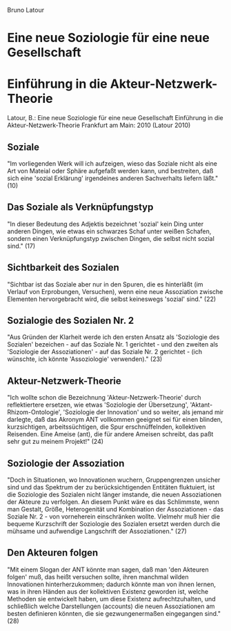 Bruno Latour

# Eine neue Soziologie für eine neue Gesellschaft
# Einführung in die Akteur-Netzwerk-Theorie

Latour, B.:
Eine neue Soziologie für eine neue Gesellschaft
Einführung in die Akteur-Netzwerk-Theorie
Frankfurt am Main: 2010
(Latour 2010)

## Soziale
"Im vorliegenden Werk will ich aufzeigen, wieso das Soziale nicht als eine Art von Mateial oder Sphäre aufgefaßt werden kann, und bestreiten, daß sich eine 'sozial Erklärung' irgendeines anderen Sachverhalts liefern läßt." (10)

## Das Soziale als Verknüpfungstyp
"In dieser Bedeutung des Adjektis bezeichnet 'sozial' kein Ding unter anderen Dingen, wie etwas ein schwarzes Schaf unter weißen Schafen, sondern einen Verknüpfungstyp zwischen Dingen, die selbst nicht sozial sind." (17)

## Sichtbarkeit des Sozialen
"Sichtbar ist das Soziale aber nur in den Spuren, die es hinterläßt (im Verlauf von Erprobungen, Versuchen), wenn eine neue Assoziation zwische Elementen hervorgebracht wird, die selbst keineswegs 'sozial' sind." (22)

## Sozialogie des Sozialen Nr. 2
"Aus Gründen der Klarheit werde ich den ersten Ansatz als 'Soziologie des Sozialen' bezeichen - auf das Soziale Nr. 1 gerichtet - und den zweiten als 'Soziologie der Assoziationen' - auf das Soziale Nr. 2 gerichtet - (ich wünschte, ich könnte 'Assoziologie' verwenden)." (23)

## Akteur-Netzwerk-Theorie
"Ich wollte schon die Bezeichnung 'Akteur-Netzwerk-Theorie' durch reflektiertere ersetzen, wie etwas 'Soziologie der Übersetzung', 'Aktant-Rhizom-Ontologie', 'Soziologie der Innovation' und so weiter, als jemand mir darlegte, daß das Akronym ANT vollkommen geeignet sei für einen blinden, kurzsichtigen, arbeitssüchtigen, die Spur erschnüffelnden, kollektiven Reisenden. Eine Ameise (ant), die für andere Ameisen schreibt, das paßt sehr gut zu meinem Projekt!" (24)

## Soziologie der Assoziation
"Doch in Situationen, wo Innovationen wuchern, Gruppengrenzen unsicher sind und das Spektrum der zu berücksichtigenden Entitäten fluktuiert, ist die Soziologie des Sozialen nicht länger imstande, die neuen Assoziationen der Akteure zu verfolgen. An diesem Punkt wäre es das Schlimmste, wenn man Gestalt, Größe, Heterogenität und Kombination der Assoziationen - das Soziale Nr. 2 - von vorneherein einschränken wollte. Vielmehr muß hier die bequeme Kurzschrift der Soziologie des Sozialen ersetzt werden durch die mühsame und aufwendige Langschrift der Assoziationen." (27)

## Den Akteuren folgen
"Mit einem Slogan der ANT könnte man sagen, daß man 'den Akteuren folgen' muß, das heißt versuchen sollte, ihren manchmal wilden Innovationen hinterherzukommen; dadurch könnte man von ihnen lernen, was in ihren Händen aus der kollektiven Existenz geworden ist, welche Methoden sie entwickelt haben, um diese Existenz aufrechtzuhalten, und schließlich welche Darstellungen (accounts) die neuen Assoziationen am besten definieren könnten, die sie gezwungenermaßen eingegangen sind." (28)
